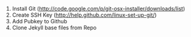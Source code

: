 1. Install Git (http://code.google.com/p/git-osx-installer/downloads/list)
2. Create SSH Key (http://help.github.com/linux-set-up-git/)
3. Add Pubkey to Github
4. Clone Jekyll base files from Repo





